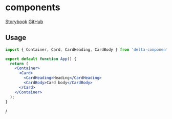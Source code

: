 # components

[Storybook](https://alexndremelyanov.github.io/components)
[GitHub](https://github.com/alexndremelyanov/components)

## Usage

```jsx
import { Container, Card, CardHeading, CardBody } from 'delta-components';

export default function App() {
  return (
    <Container>
      <Card>
        <CardHeading>Heading</CardHeading>
        <CardBody>Card body</CardBody>
      </Card>
    </Container>
  );
}
```



/

